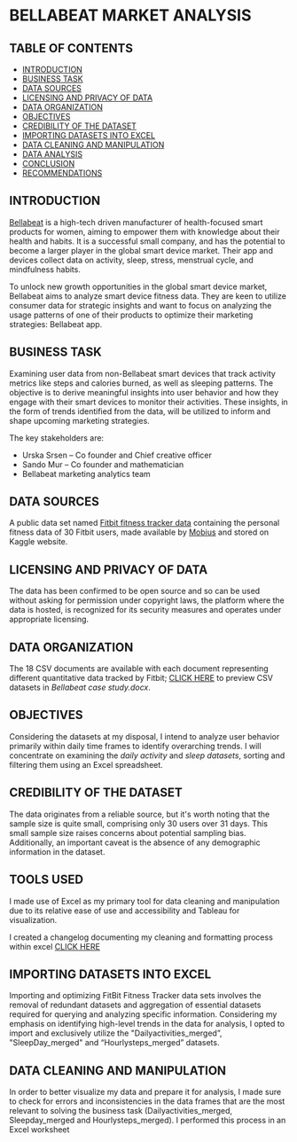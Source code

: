 # BELLABEAT MARKET ANALYSIS

## TABLE OF CONTENTS

- [INTRODUCTION](#introduction)
- [BUSINESS TASK](#business-task)
- [DATA SOURCES](#data-sources)
- [LICENSING AND PRIVACY OF DATA](#licensing-and-privacy-of-data)
- [DATA ORGANIZATION](#data-organization)
- [OBJECTIVES](#objectives)
- [CREDIBILITY OF THE DATASET](#credibility-of-the-dataset)
- [IMPORTING DATASETS INTO EXCEL](#importing-datasets-into-excel)
- [DATA CLEANING AND MANIPULATION](#data-cleaning-and-manipulation)	
- [DATA ANALYSIS](#data-analysis)
- [CONCLUSION](#conclusion)
- [RECOMMENDATIONS](#recommendations)

## INTRODUCTION

[Bellabeat](https://bellabeat.com/) is a high-tech driven manufacturer of health-focused smart products for women, aiming to empower them with knowledge about their health and habits. It is a successful small company, and has the potential to become a larger player in the global smart device market. Their app and devices collect data on activity, sleep, stress, menstrual cycle, and mindfulness habits.
 
To unlock new growth opportunities in the global smart device market, Bellabeat aims to analyze smart device fitness data. They are keen to utilize consumer data for strategic insights and want to focus on analyzing the usage patterns of one of their products to optimize their marketing strategies: Bellabeat app.


## BUSINESS TASK

Examining user data from non-Bellabeat smart devices that track activity metrics like steps and calories burned, as well as sleeping patterns. The objective is to derive meaningful insights into user behavior and how they engage with their smart devices to monitor their activities. These insights, in the form of trends identified from the data, will be utilized to inform and shape upcoming marketing strategies.

The key stakeholders are:

- Urska Srsen – Co founder and Chief creative officer
- Sando Mur – Co founder and mathematician
- Bellabeat marketing analytics team

## DATA SOURCES

A public data set named [Fitbit fitness tracker data](https://www.kaggle.com/datasets/arashnic/fitbit) containing the personal fitness data of 30 Fitbit users, made available by [Mobius](https://www.kaggle.com/arashnic) and stored on Kaggle website.

## LICENSING AND PRIVACY OF DATA

The data has been confirmed to be open source and so can be used without asking for permission under copyright laws, the platform where the data is hosted, is recognized for its security measures and operates under appropriate licensing.

## DATA ORGANIZATION

The 18 CSV documents are available with each document representing different quantitative data tracked by Fitbit; [CLICK HERE]() to preview CSV datasets in *Bellabeat case study.docx*.

## OBJECTIVES

Considering the datasets at my disposal, I intend to analyze user behavior primarily within daily time frames to identify overarching trends. I will concentrate on examining the *daily activity* and *sleep datasets*, sorting and filtering them using an Excel spreadsheet.

## CREDIBILITY OF THE DATASET 
The data originates from a reliable source, but it's worth noting that the sample size is quite small, comprising only 30 users over 31 days. This small sample size raises concerns about potential sampling bias. Additionally, an important caveat is the absence of any demographic information in the dataset.

## TOOLS USED
I made use of Excel as my primary tool for data cleaning and manipulation due to its relative ease of use and accessibility and Tableau for visualization.

I created a changelog documenting my cleaning and formatting process within excel [CLICK HERE]()

## IMPORTING DATASETS INTO EXCEL
Importing and optimizing FitBit Fitness Tracker data sets involves the removal of redundant datasets and aggregation of essential datasets required for querying and analyzing specific information.  Considering my emphasis on identifying high-level trends in the data for analysis, I opted to import and exclusively utilize the "Dailyactivities_merged”, "SleepDay_merged" and “Hourlysteps_merged” datasets.

## DATA CLEANING AND MANIPULATION
In order to better visualize my data and prepare it for analysis, I made sure to check for errors and inconsistencies in the data frames that are the most relevant to solving the business task (Dailyactivities_merged, Sleepday_merged and Hourlysteps_merged).  I performed this process in an Excel worksheet




























